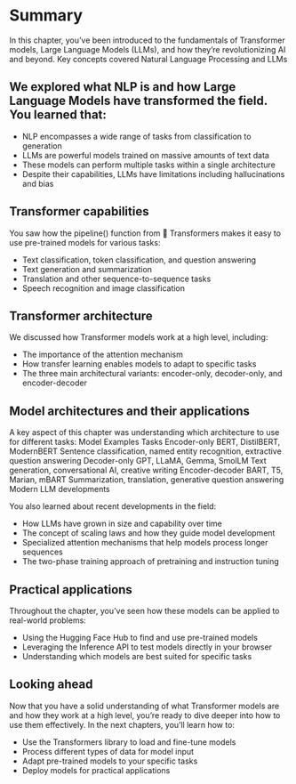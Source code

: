 # Summary

In this chapter, you’ve been introduced to the fundamentals of Transformer models, Large Language Models (LLMs), and how they’re revolutionizing AI and beyond.
Key concepts covered
Natural Language Processing and LLMs

## We explored what NLP is and how Large Language Models have transformed the field. You learned that:

   * NLP encompasses a wide range of tasks from classification to generation
   * LLMs are powerful models trained on massive amounts of text data
   * These models can perform multiple tasks within a single architecture
   * Despite their capabilities, LLMs have limitations including hallucinations and bias

## Transformer capabilities

You saw how the pipeline() function from 🤗 Transformers makes it easy to use pre-trained models for various tasks:

   * Text classification, token classification, and question answering
   * Text generation and summarization
   * Translation and other sequence-to-sequence tasks
   * Speech recognition and image classification

## Transformer architecture

We discussed how Transformer models work at a high level, including:

   * The importance of the attention mechanism
   * How transfer learning enables models to adapt to specific tasks
   * The three main architectural variants: encoder-only, decoder-only, and encoder-decoder

## Model architectures and their applications

A key aspect of this chapter was understanding which architecture to use for different tasks:
Model 	Examples 	Tasks
Encoder-only 	BERT, DistilBERT, ModernBERT 	Sentence classification, named entity recognition, extractive question answering
Decoder-only 	GPT, LLaMA, Gemma, SmolLM 	Text generation, conversational AI, creative writing
Encoder-decoder 	BART, T5, Marian, mBART 	Summarization, translation, generative question answering
Modern LLM developments

You also learned about recent developments in the field:

   * How LLMs have grown in size and capability over time
   * The concept of scaling laws and how they guide model development
   * Specialized attention mechanisms that help models process longer sequences
   * The two-phase training approach of pretraining and instruction tuning

## Practical applications

Throughout the chapter, you’ve seen how these models can be applied to real-world problems:

   * Using the Hugging Face Hub to find and use pre-trained models
   * Leveraging the Inference API to test models directly in your browser
   * Understanding which models are best suited for specific tasks

## Looking ahead

Now that you have a solid understanding of what Transformer models are and how they work at a high level, you’re ready to dive deeper into how to use them effectively. In the next chapters, you’ll learn how to:

   * Use the Transformers library to load and fine-tune models
   * Process different types of data for model input
   * Adapt pre-trained models to your specific tasks
   * Deploy models for practical applications


